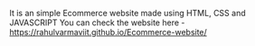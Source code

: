 It is an simple Ecommerce website made using HTML, CSS and JAVASCRIPT
You can check the website here - https://rahulvarmaviit.github.io/Ecommerce-website/
